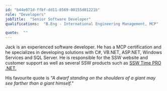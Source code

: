 ```yaml
---
id: "b44e071d-ffbf-dd11-8569-00155d01221b"
role: "Developers"
jobTitle:  "Senior Software Developer"
qualifications:  "B.Eng - International Engineering Management, MCP"

quote:  ""
---
```


Jack is an experienced software developer. He has a MCP certification and he specializes in developing solutions with C#, VB.NET, ASP.NET, Windows Services and SQL Server. He is responsible for the SSW website and customer support as well as several SSW products such as [SSW Time PRO .NET.](http://www.ssw.com.au/ssw/timepronet/)

His favourite quote is *"A dwarf standing on the shoulders of a giant may see farther than a giant himself."*